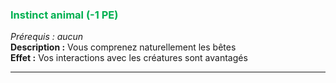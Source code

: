 ### <span style="color:rgb(0, 176, 80)">Instinct animal (-1 PE)</span>
_Prérequis : aucun_  
**Description :** Vous comprenez naturellement les bêtes  
**Effet :** Vos interactions avec les créatures sont avantagés

---